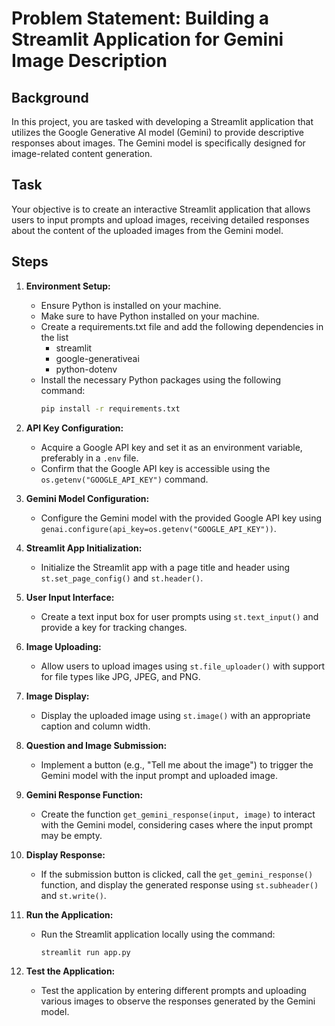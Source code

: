 # Problem Statement: Building a Streamlit Application for Gemini Image Description

## Background
In this project, you are tasked with developing a Streamlit application that utilizes the Google Generative AI model (Gemini) to provide descriptive responses about images. The Gemini model is specifically designed for image-related content generation.

## Task
Your objective is to create an interactive Streamlit application that allows users to input prompts and upload images, receiving detailed responses about the content of the uploaded images from the Gemini model.

## Steps

1. **Environment Setup:**
   - Ensure Python is installed on your machine.
   - Make sure to have Python installed on your machine.
   - Create a requirements.txt file and add the following dependencies in the list 
        - streamlit
        - google-generativeai
        - python-dotenv
   - Install the necessary Python packages using the following command:
     ```bash
     pip install -r requirements.txt
     ```

2. **API Key Configuration:**
   - Acquire a Google API key and set it as an environment variable, preferably in a `.env` file.
   - Confirm that the Google API key is accessible using the `os.getenv("GOOGLE_API_KEY")` command.

3. **Gemini Model Configuration:**
   - Configure the Gemini model with the provided Google API key using `genai.configure(api_key=os.getenv("GOOGLE_API_KEY"))`.

4. **Streamlit App Initialization:**
   - Initialize the Streamlit app with a page title and header using `st.set_page_config()` and `st.header()`.

5. **User Input Interface:**
   - Create a text input box for user prompts using `st.text_input()` and provide a key for tracking changes.

6. **Image Uploading:**
   - Allow users to upload images using `st.file_uploader()` with support for file types like JPG, JPEG, and PNG.

7. **Image Display:**
   - Display the uploaded image using `st.image()` with an appropriate caption and column width.

8. **Question and Image Submission:**
   - Implement a button (e.g., "Tell me about the image") to trigger the Gemini model with the input prompt and uploaded image.

9. **Gemini Response Function:**
   - Create the function `get_gemini_response(input, image)` to interact with the Gemini model, considering cases where the input prompt may be empty.

10. **Display Response:**
    - If the submission button is clicked, call the `get_gemini_response()` function, and display the generated response using `st.subheader()` and `st.write()`.

11. **Run the Application:**
    - Run the Streamlit application locally using the command:
      ```bash
      streamlit run app.py
      ```

12. **Test the Application:**
    - Test the application by entering different prompts and uploading various images to observe the responses generated by the Gemini model.
